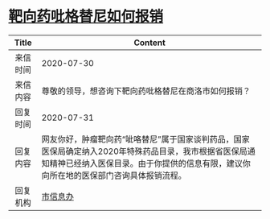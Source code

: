 # <a href="http://www.shangluo.gov.cn/zmhd/ldxxxx.jsp?urltype=leadermail.LeaderMailContentUrl&wbtreeid=1112&leadermailid=6256">靶向药吡格替尼如何报销</a>
|Title|Content|
|:---:|---|
|来信时间|2020-07-30|
|来信内容|尊敬的领导，想咨询下靶向药吡格替尼在商洛市如何报销？|
|回复时间|2020-07-31|
|回复内容|网友你好，肿瘤靶向药“呲咯替尼”属于国家谈判药品，国家医保局确定纳入2020年特殊药品目录，我市根据省医保局通知精神已经纳入医保目录。由于你提供的信息有限，建议你向所在地的医保部门咨询具体报销流程。|
|回复机构|<a href="../../categories/agencies/市信息办.md">市信息办</a>|
